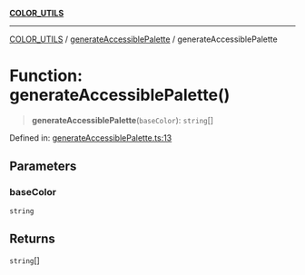 [**COLOR_UTILS**](../../README.md)

***

[COLOR_UTILS](../../README.md) / [generateAccessiblePalette](../README.md) / generateAccessiblePalette

# Function: generateAccessiblePalette()

> **generateAccessiblePalette**(`baseColor`): `string`[]

Defined in: [generateAccessiblePalette.ts:13](https://github.com/dailker/everyutil/blob/db1e809d4c097dd2ba5f952e07c115f09a518c6c/src/color/generateAccessiblePalette.ts#L13)

## Parameters

### baseColor

`string`

## Returns

`string`[]
